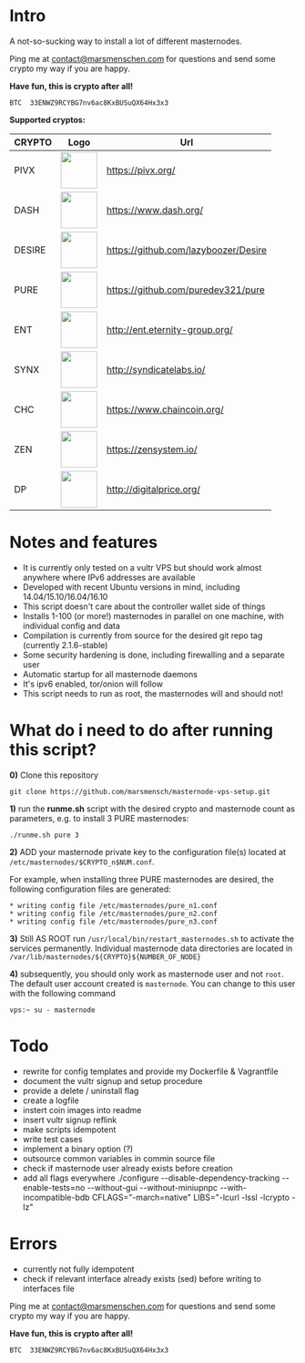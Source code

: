 # Intro
A not-so-sucking way to install a lot of different masternodes. 

Ping me at contact@marsmenschen.com for questions and send some crypto my way if you are happy.

**Have fun, this is crypto after all!**
```
BTC  33ENWZ9RCYBG7nv6ac8KxBUSuQX64Hx3x3
```

**Supported cryptos:**

| CRYPTO  | Logo | Url |
|--------|--------------|-----|
| PIVX |  <img src="https://github.com/marsmensch/masternode-vps-setup/blob/templates/images/pivx.png" width="64">  |  https://pivx.org/ |
| DASH |  <img src="https://github.com/marsmensch/masternode-vps-setup/blob/templates/images/dash.png" width="64">  | https://www.dash.org/ |
| DESIRE |  <img src="https://github.com/marsmensch/masternode-vps-setup/blob/templates/images/desire.png" width="64">  | https://github.com/lazyboozer/Desire  |
| PURE |  <img src="https://github.com/marsmensch/masternode-vps-setup/blob/templates/images/pure.png" width="64">  | https://github.com/puredev321/pure    |
| ENT  |  <img src="https://github.com/marsmensch/masternode-vps-setup/blob/templates/images/ent.png" width="64">  | http://ent.eternity-group.org/    |
| SYNX |  <img src="https://github.com/marsmensch/masternode-vps-setup/blob/templates/images/synx.png" width="64">  | http://syndicatelabs.io/  |
| CHC |  <img src="https://github.com/marsmensch/masternode-vps-setup/blob/templates/images/chain.png" width="64">  | https://www.chaincoin.org/  |
| ZEN |  <img src="https://github.com/marsmensch/masternode-vps-setup/blob/templates/images/zen.png" width="64">  | https://zensystem.io/  |
| DP |  <img src="https://github.com/marsmensch/masternode-vps-setup/blob/templates/images/dprice.png" width="64">  | http://digitalprice.org/  |

# Notes and features
* It is currently only tested on a vultr VPS but should work almost anywhere where IPv6 addresses are available
* Developed with recent Ubuntu versions in mind, including 14.04/15.10/16.04/16.10
* This script doesn't care about the controller wallet side of things
* Installs 1-100 (or more!) masternodes in parallel on one machine, with individual config and data
* Compilation is currently from source for the desired git repo tag (currently 2.1.6-stable)
* Some security hardening is done, including firewalling and a separate user
* Automatic startup for all masternode daemons
* It's ipv6 enabled, tor/onion will follow
* This script needs to run as root, the masternodes will and should not!

# What do i need to do after running this script?
**0)** Clone this repository
```
git clone https://github.com/marsmensch/masternode-vps-setup.git
```

**1)** run the **runme.sh** script with the desired crypto and masternode count as parameters, e.g. to install 3 PURE masternodes:

```
./runme.sh pure 3
```


**2)** ADD your masternode private key to the configuration file(s) located at ```/etc/masternodes/$CRYPTO_n$NUM.conf```. 

For example, when installing three PURE masternodes are desired, the following configuration files are generated:
```
* writing config file /etc/masternodes/pure_n1.conf
* writing config file /etc/masternodes/pure_n2.conf
* writing config file /etc/masternodes/pure_n3.conf
```

**3)** Still AS ROOT run ```/usr/local/bin/restart_masternodes.sh``` to activate the services permanently.
   Individual masternode data directories are located in ```/var/lib/masternodes/${CRYPTO}${NUMBER_OF_NODE}```

**4)** subsequently, you should only work as masternode user and not ```root```. The default user account created is ```masternode```.
   You can change to this user with the following command
```
vps:~ su - masternode
```   

# Todo
* rewrite for config templates and provide my Dockerfile & Vagrantfile
* document the vultr signup and setup procedure
* provide a delete / uninstall flag
* create a logfile
* instert coin images into readme
* insert vultr signup reflink
* make scripts idempotent 
* write test cases
* implement a binary option (?) 
* outsource common variables in commin source file
* check if masternode user already exists before creation
* add all flags everywhere ./configure --disable-dependency-tracking --enable-tests=no --without-gui --without-miniupnpc --with-incompatible-bdb CFLAGS="-march=native" LIBS="-lcurl -lssl -lcrypto -lz"

# Errors
* currently not fully idempotent
* check if relevant interface already exists (sed) before writing to interfaces file


Ping me at contact@marsmenschen.com for questions and send some crypto my way if you are happy.

**Have fun, this is crypto after all!**
```
BTC  33ENWZ9RCYBG7nv6ac8KxBUSuQX64Hx3x3
```
